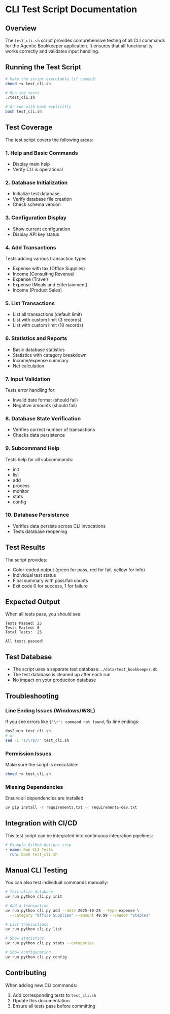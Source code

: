 # CLI Test Script Documentation

## Overview

The `test_cli.sh` script provides comprehensive testing of all CLI commands for the Agentic Bookkeeper application. It ensures that all functionality works correctly and validates input handling.

## Running the Test Script

```bash
# Make the script executable (if needed)
chmod +x test_cli.sh

# Run the tests
./test_cli.sh

# Or run with bash explicitly
bash test_cli.sh
```

## Test Coverage

The test script covers the following areas:

### 1. Help and Basic Commands
- Display main help
- Verify CLI is operational

### 2. Database Initialization
- Initialize test database
- Verify database file creation
- Check schema version

### 3. Configuration Display
- Show current configuration
- Display API key status

### 4. Add Transactions
Tests adding various transaction types:
- Expense with tax (Office Supplies)
- Income (Consulting Revenue)
- Expense (Travel)
- Expense (Meals and Entertainment)
- Income (Product Sales)

### 5. List Transactions
- List all transactions (default limit)
- List with custom limit (3 records)
- List with custom limit (10 records)

### 6. Statistics and Reports
- Basic database statistics
- Statistics with category breakdown
- Income/expense summary
- Net calculation

### 7. Input Validation
Tests error handling for:
- Invalid date format (should fail)
- Negative amounts (should fail)

### 8. Database State Verification
- Verifies correct number of transactions
- Checks data persistence

### 9. Subcommand Help
Tests help for all subcommands:
- init
- list
- add
- process
- monitor
- stats
- config

### 10. Database Persistence
- Verifies data persists across CLI invocations
- Tests database reopening

## Test Results

The script provides:
- Color-coded output (green for pass, red for fail, yellow for info)
- Individual test status
- Final summary with pass/fail counts
- Exit code 0 for success, 1 for failure

## Expected Output

When all tests pass, you should see:
```
Tests Passed: 25
Tests Failed: 0
Total Tests:  25

All tests passed!
```

## Test Database

- The script uses a separate test database: `./data/test_bookkeeper.db`
- The test database is cleaned up after each run
- No impact on your production database

## Troubleshooting

### Line Ending Issues (Windows/WSL)

If you see errors like `$'\r': command not found`, fix line endings:

```bash
dos2unix test_cli.sh
# or
sed -i 's/\r$//' test_cli.sh
```

### Permission Issues

Make sure the script is executable:

```bash
chmod +x test_cli.sh
```

### Missing Dependencies

Ensure all dependencies are installed:

```bash
uv pip install -r requirements.txt -r requirements-dev.txt
```

## Integration with CI/CD

This test script can be integrated into continuous integration pipelines:

```yaml
# Example GitHub Actions step
- name: Run CLI Tests
  run: bash test_cli.sh
```

## Manual CLI Testing

You can also test individual commands manually:

```bash
# Initialize database
uv run python cli.py init

# Add a transaction
uv run python cli.py add --date 2025-10-24 --type expense \
  --category "Office Supplies" --amount 49.99 --vendor "Staples"

# List transactions
uv run python cli.py list

# Show statistics
uv run python cli.py stats --categories

# Show configuration
uv run python cli.py config
```

## Contributing

When adding new CLI commands:
1. Add corresponding tests to `test_cli.sh`
2. Update this documentation
3. Ensure all tests pass before committing
